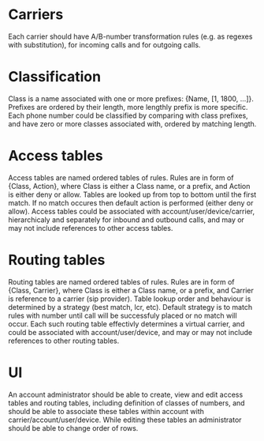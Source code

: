 Carriers
========

Each carrier should have A/B-number transformation rules (e.g. as regexes with substitution),
for incoming calls and for outgoing calls.

Classification
==============

Class is a name associated with one or more prefixes: {Name, [1, 1800, ...]}. Prefixes are ordered by
their length, more lengthly prefix is more specific. Each phone number could be classified by comparing with
class prefixes, and have zero or more classes associated with, ordered by matching length.

Access tables
==============

Access tables are named ordered tables of rules. Rules are in form of {Class, Action}, where Class is either a Class name,
or a prefix, and Action is either deny or allow. Tables are looked up from top to bottom until the first match. If no match
occures then default action is performed (either deny or allow). Access tables could be associated with account/user/device/carrier,
hierarchicaly and separately for inbound and outbound calls, and may or may not include references to other access tables.

Routing tables
==============

Routing tables are named ordered tables of rules. Rules are in form of {Class, Carrier}, where Class is either a Class name,
or a prefix, and Carrier is reference to a carrier (sip provider). Table lookup order and behaviour is determined by a strategy
(best match, lcr, etc). Default strategy is to match rules with number until call will be successfuly placed or no match will occur.
Each such routing table effectivly determines a virtual carrier, and could be associated with account/user/device, and may or may
not include references to other routing tables.

UI
==

An account administrator should be able to create, view and edit access tables and routing tables, including definition of classes
of numbers, and should be able to associate these tables within account with carrier/account/user/device.
While editing these tables an administrator should be able to change order of rows.
